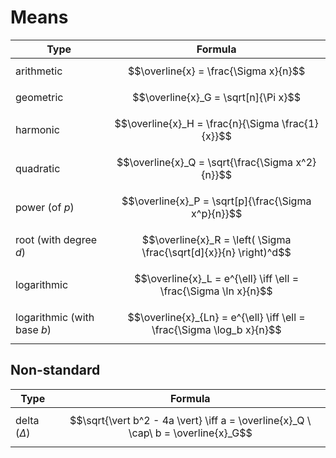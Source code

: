 # Means

| Type | Formula |
|--|--|
| arithmetic | $$\overline{x} = \frac{\Sigma x}{n}$$ |
| geometric | $$\overline{x}_G = \sqrt[n]{\Pi x}$$ |
| harmonic | $$\overline{x}_H = \frac{n}{\Sigma \frac{1}{x}}$$ |
| quadratic | $$\overline{x}_Q = \sqrt{\frac{\Sigma x^2}{n}}$$ |
| power (of $p$) | $$\overline{x}_P = \sqrt[p]{\frac{\Sigma x^p}{n}}$$ |
| root (with degree $d$) | $$\overline{x}_R = \left( \Sigma \frac{\sqrt[d]{x}}{n} \right)^d$$ |
| logarithmic | $$\overline{x}_L = e^{\ell} \iff \ell = \frac{\Sigma \ln x}{n}$$ |
| logarithmic (with base $b$) | $$\overline{x}_{Ln} = e^{\ell} \iff \ell = \frac{\Sigma \log_b x}{n}$$ |

## Non-standard

| Type | Formula |
|--|--|
| delta ($\Delta$) | $$\sqrt{\vert b^2 - 4a \vert} \iff a = \overline{x}_Q \ \cap\ b = \overline{x}_G$$ |
